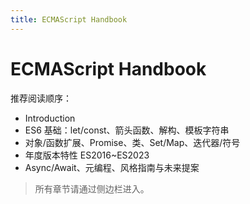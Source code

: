 ```yaml
---
title: ECMAScript Handbook
---
```


# ECMAScript Handbook

推荐阅读顺序：
- Introduction
- ES6 基础：let/const、箭头函数、解构、模板字符串
- 对象/函数扩展、Promise、类、Set/Map、迭代器/符号
- 年度版本特性 ES2016~ES2023
- Async/Await、元编程、风格指南与未来提案

> 所有章节请通过侧边栏进入。